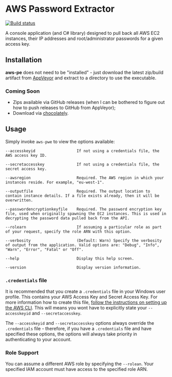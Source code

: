 # AWS Password Extractor
[![Build status](https://ci.appveyor.com/api/projects/status/5iv6tqkvkm7b7xct?svg=true)](https://ci.appveyor.com/project/mmiddleton3301/aws-password-extractor)

A console application (and C# library) designed to pull back all AWS EC2 instances, their IP addresses and root/administrator passwords for a given access key.

## Installation
**aws-pe** does not need to be "installed" - just download the latest zip/build artifact from [AppVeyor](https://ci.appveyor.com/project/mmiddleton3301/aws-password-extractor/build/artifacts) and extract to a directory to use the executable.

### Coming Soon

- Zips available via GitHub releases (when I can be bothered to figure out how to push releases to GitHub from AppVeyor);
- Download via [chocolately](https://chocolatey.org/).

## Usage
Simply invoke `aws-pwe` to view the options available:

    --accesskeyid                  If not using a credentials file, the AWS access key ID.
    
    --secretaccesskey              If not using a credentials file, the secret access key.
    
    --awsregion                    Required. The AWS region in which your instances reside. For example, "eu-west-1".
    
    --outputfile                   Required. The output location to contain instance details. If a file exists already, then it will be overwritten.
     
    --passwordencryptionkeyfile    Required. The password encryption key file, used when originally spawning the EC2 instances. This is used in decrypting the password data pulled back from the API.
    
    --rolearn                      If assuming a particular role as part of your request, specify the role ARN with this option.
    
    --verbosity                    (Default: Warn) Specify the verbosity of output from the application. Valid options are: "Debug", "Info", "Warn", "Error", "Fatal" or "Off".
    
    --help                         Display this help screen.
    
    --version                      Display version information.
    

### `.credentials` file
It is recommended that you create a `.credentials` file in your Windows user profile. This contains your AWS Access Key and Secret Access Key. For more information how to create this file, [follow the instructions on setting up the AWS CLI](http://docs.aws.amazon.com/cli/latest/userguide/cli-chap-getting-started.html). This will means you wont have to explicitly state your `--accesskeyid` and `--secretaccesskey`.

The `--accesskeyid` and `--secretaccesskey` options always override the `.credentials` file - therefore, if you have a `.credentials` file and have specified these options, the options will always take priority in authenticating to your account.

### Role Support
You can assume a different AWS role by specifying the `--rolean`. Your specified IAM account must have access to the specified role ARN.
